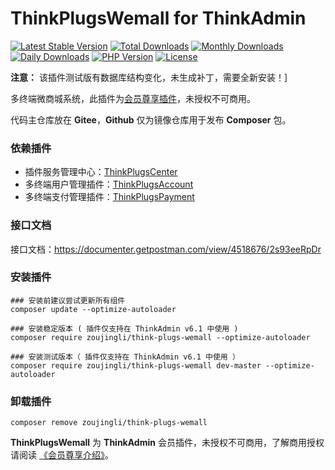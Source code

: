 # ThinkPlugsWemall for ThinkAdmin

[![Latest Stable Version](https://poser.pugx.org/zoujingli/think-plugs-wemall/v/stable)](https://packagist.org/packages/zoujingli/think-plugs-wemall)
[![Total Downloads](https://poser.pugx.org/zoujingli/think-plugs-wemall/downloads)](https://packagist.org/packages/zoujingli/think-plugs-wemall)
[![Monthly Downloads](https://poser.pugx.org/zoujingli/think-plugs-wemall/d/monthly)](https://packagist.org/packages/zoujingli/think-plugs-wemall)
[![Daily Downloads](https://poser.pugx.org/zoujingli/think-plugs-wemall/d/daily)](https://packagist.org/packages/zoujingli/think-plugs-wemall)
[![PHP Version](https://doc.thinkadmin.top/static/icon/php-7.1.svg)](https://thinkadmin.top)
[![License](https://doc.thinkadmin.top/static/icon/license-vip.svg)](https://thinkadmin.top/vip-introduce)

**注意：** 该插件测试版有数据库结构变化，未生成补丁，需要全新安装！]

多终端微商城系统，此插件为[会员尊享插件](https://thinkadmin.top/vip-introduce)，未授权不可商用。

代码主仓库放在 **Gitee**，**Github** 仅为镜像仓库用于发布 **Composer** 包。

### 依赖插件

* 插件服务管理中心：[ThinkPlugsCenter](https://doc.thinkadmin.top/think-plugs-center)
* 多终端用户管理插件：[ThinkPlugsAccount](https://doc.thinkadmin.top/vip-plugs-account)
* 多终端支付管理插件：[ThinkPlugsPayment](https://doc.thinkadmin.top/vip-plugs-payment)

### 接口文档

接口文档：https://documenter.getpostman.com/view/4518676/2s93eeRpDr

### 安装插件

```shell
### 安装前建议尝试更新所有组件
composer update --optimize-autoloader

### 安装稳定版本 ( 插件仅支持在 ThinkAdmin v6.1 中使用 )
composer require zoujingli/think-plugs-wemall --optimize-autoloader

### 安装测试版本（ 插件仅支持在 ThinkAdmin v6.1 中使用 ）
composer require zoujingli/think-plugs-wemall dev-master --optimize-autoloader
```

### 卸载插件

```shell
composer remove zoujingli/think-plugs-wemall
```

**ThinkPlugsWemall** 为 **ThinkAdmin** 会员插件，未授权不可商用，了解商用授权请阅读 [《会员尊享介绍》](https://thinkadmin.top/vip-introduce)。